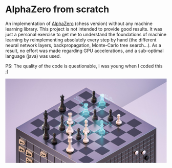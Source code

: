 # AlphaZero from scratch

An implementation of [AlphaZero](https://en.wikipedia.org/wiki/AlphaZero) (chess version) without any machine learning library. This project is not intended to provide good results. It was just a personal exercise to get me to understand the foundations of machine learning by reimplementing absolutely every step by hand (the different neural network layers, backpropagation, Monte-Carlo tree search...). As a result, no effort was made regarding GPU accelerations, and a sub-optimal language (java) was used.

PS: The quality of the code is questionable, I was young when I coded this ;)

![](pictures/readme_image.jpg)